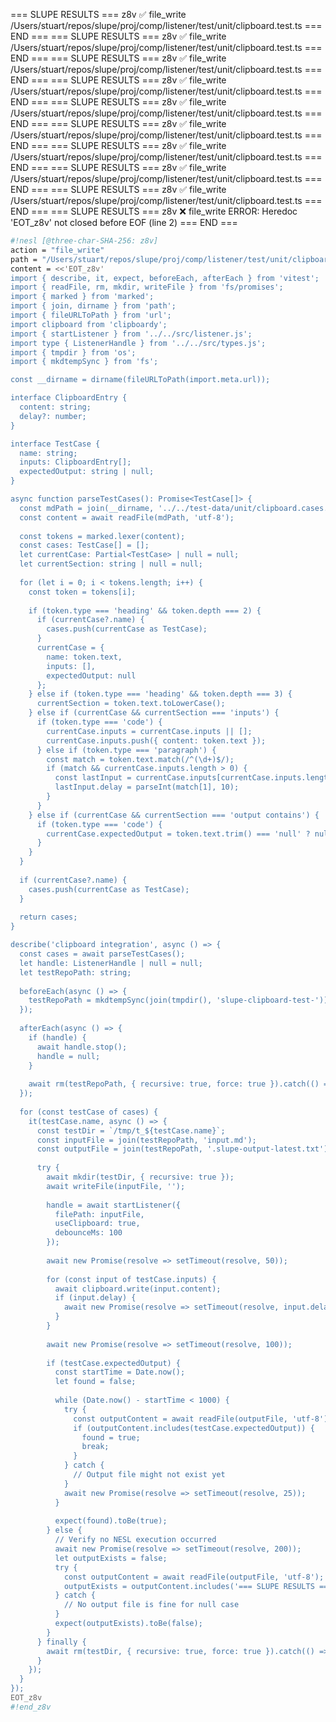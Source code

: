 === SLUPE RESULTS ===
z8v ✅ file_write /Users/stuart/repos/slupe/proj/comp/listener/test/unit/clipboard.test.ts
=== END ===
=== SLUPE RESULTS ===
z8v ✅ file_write /Users/stuart/repos/slupe/proj/comp/listener/test/unit/clipboard.test.ts
=== END ===
=== SLUPE RESULTS ===
z8v ✅ file_write /Users/stuart/repos/slupe/proj/comp/listener/test/unit/clipboard.test.ts
=== END ===
=== SLUPE RESULTS ===
z8v ✅ file_write /Users/stuart/repos/slupe/proj/comp/listener/test/unit/clipboard.test.ts
=== END ===
=== SLUPE RESULTS ===
z8v ✅ file_write /Users/stuart/repos/slupe/proj/comp/listener/test/unit/clipboard.test.ts
=== END ===
=== SLUPE RESULTS ===
z8v ✅ file_write /Users/stuart/repos/slupe/proj/comp/listener/test/unit/clipboard.test.ts
=== END ===
=== SLUPE RESULTS ===
z8v ✅ file_write /Users/stuart/repos/slupe/proj/comp/listener/test/unit/clipboard.test.ts
=== END ===
=== SLUPE RESULTS ===
z8v ✅ file_write /Users/stuart/repos/slupe/proj/comp/listener/test/unit/clipboard.test.ts
=== END ===
=== SLUPE RESULTS ===
z8v ✅ file_write /Users/stuart/repos/slupe/proj/comp/listener/test/unit/clipboard.test.ts
=== END ===
=== SLUPE RESULTS ===
z8v ❌ file_write ERROR: Heredoc 'EOT_z8v' not closed before EOF (line 2)
=== END ===
```sh nesl
#!nesl [@three-char-SHA-256: z8v]
action = "file_write"
path = "/Users/stuart/repos/slupe/proj/comp/listener/test/unit/clipboard.test.ts"
content = <<'EOT_z8v'
import { describe, it, expect, beforeEach, afterEach } from 'vitest';
import { readFile, rm, mkdir, writeFile } from 'fs/promises';
import { marked } from 'marked';
import { join, dirname } from 'path';
import { fileURLToPath } from 'url';
import clipboard from 'clipboardy';
import { startListener } from '../../src/listener.js';
import type { ListenerHandle } from '../../src/types.js';
import { tmpdir } from 'os';
import { mkdtempSync } from 'fs';

const __dirname = dirname(fileURLToPath(import.meta.url));

interface ClipboardEntry {
  content: string;
  delay?: number;
}

interface TestCase {
  name: string;
  inputs: ClipboardEntry[];
  expectedOutput: string | null;
}

async function parseTestCases(): Promise<TestCase[]> {
  const mdPath = join(__dirname, '../../test-data/unit/clipboard.cases.md');
  const content = await readFile(mdPath, 'utf-8');
  
  const tokens = marked.lexer(content);
  const cases: TestCase[] = [];
  let currentCase: Partial<TestCase> | null = null;
  let currentSection: string | null = null;
  
  for (let i = 0; i < tokens.length; i++) {
    const token = tokens[i];
    
    if (token.type === 'heading' && token.depth === 2) {
      if (currentCase?.name) {
        cases.push(currentCase as TestCase);
      }
      currentCase = { 
        name: token.text,
        inputs: [],
        expectedOutput: null
      };
    } else if (token.type === 'heading' && token.depth === 3) {
      currentSection = token.text.toLowerCase();
    } else if (currentCase && currentSection === 'inputs') {
      if (token.type === 'code') {
        currentCase.inputs = currentCase.inputs || [];
        currentCase.inputs.push({ content: token.text });
      } else if (token.type === 'paragraph') {
        const match = token.text.match(/^(\d+)$/);
        if (match && currentCase.inputs.length > 0) {
          const lastInput = currentCase.inputs[currentCase.inputs.length - 1];
          lastInput.delay = parseInt(match[1], 10);
        }
      }
    } else if (currentCase && currentSection === 'output contains') {
      if (token.type === 'code') {
        currentCase.expectedOutput = token.text.trim() === 'null' ? null : token.text.trim();
      }
    }
  }
  
  if (currentCase?.name) {
    cases.push(currentCase as TestCase);
  }
  
  return cases;
}

describe('clipboard integration', async () => {
  const cases = await parseTestCases();
  let handle: ListenerHandle | null = null;
  let testRepoPath: string;
  
  beforeEach(async () => {
    testRepoPath = mkdtempSync(join(tmpdir(), 'slupe-clipboard-test-'));
  });
  
  afterEach(async () => {
    if (handle) {
      await handle.stop();
      handle = null;
    }
    
    await rm(testRepoPath, { recursive: true, force: true }).catch(() => {});
  });
  
  for (const testCase of cases) {
    it(testCase.name, async () => {
      const testDir = `/tmp/t_${testCase.name}`;
      const inputFile = join(testRepoPath, 'input.md');
      const outputFile = join(testRepoPath, '.slupe-output-latest.txt');
      
      try {
        await mkdir(testDir, { recursive: true });
        await writeFile(inputFile, '');
        
        handle = await startListener({
          filePath: inputFile,
          useClipboard: true,
          debounceMs: 100
        });
        
        await new Promise(resolve => setTimeout(resolve, 50));
        
        for (const input of testCase.inputs) {
          await clipboard.write(input.content);
          if (input.delay) {
            await new Promise(resolve => setTimeout(resolve, input.delay));
          }
        }
        
        await new Promise(resolve => setTimeout(resolve, 100));
        
        if (testCase.expectedOutput) {
          const startTime = Date.now();
          let found = false;
          
          while (Date.now() - startTime < 1000) {
            try {
              const outputContent = await readFile(outputFile, 'utf-8');
              if (outputContent.includes(testCase.expectedOutput)) {
                found = true;
                break;
              }
            } catch {
              // Output file might not exist yet
            }
            await new Promise(resolve => setTimeout(resolve, 25));
          }
          
          expect(found).toBe(true);
        } else {
          // Verify no NESL execution occurred
          await new Promise(resolve => setTimeout(resolve, 200));
          let outputExists = false;
          try {
            const outputContent = await readFile(outputFile, 'utf-8');
            outputExists = outputContent.includes('=== SLUPE RESULTS ===');
          } catch {
            // No output file is fine for null case
          }
          expect(outputExists).toBe(false);
        }
      } finally {
        await rm(testDir, { recursive: true, force: true }).catch(() => {});
      }
    });
  }
});
EOT_z8v
#!end_z8v
```